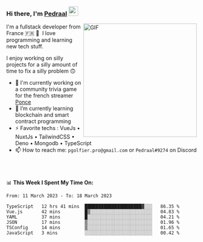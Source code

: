 ### Hi there, I'm <a href="https://pedraal.dev" target="_blank">Pedraal</a> <img src="https://media.giphy.com/media/hvRJCLFzcasrR4ia7z/giphy.gif" width="25px">
<img align="right" alt="GIF" src="https://pedraal.dev/avatar.png" width="300" height="300" />

I'm a fullstack developer from France 🇫🇷 🥖 &nbsp;I love programming and learning new
tech stuff.

I enjoy working on silly projects for a silly amount of time to fix a silly problem 🙃

- 🔭  I'm currently working on a community trivia game for the french streamer <a href="https://twitch.tv/ponce" target="_blank">Ponce</a>
- 🌱 I’m currently learning blockchain and smart contract programming
- ⚡ Favorite techs : VueJs &bull; NuxtJs &bull; TailwindCSS &bull; Deno &bull; Mongodb &bull; TypeScript
- 📫 How to reach me: `pgolfier.pro@gmail.com` or `Pedraal#9274` on Discord

<br>
<br>

📊 **This Week I Spent My Time On:**
<!--START_SECTION:waka-->

```text
From: 11 March 2023 - To: 18 March 2023

TypeScript   12 hrs 41 mins  █████████████████████▓░░░   86.35 %
Vue.js       42 mins         █▒░░░░░░░░░░░░░░░░░░░░░░░   04.83 %
YAML         37 mins         █░░░░░░░░░░░░░░░░░░░░░░░░   04.21 %
JSON         17 mins         ▒░░░░░░░░░░░░░░░░░░░░░░░░   01.96 %
TSConfig     14 mins         ▒░░░░░░░░░░░░░░░░░░░░░░░░   01.65 %
JavaScript   3 mins          ░░░░░░░░░░░░░░░░░░░░░░░░░   00.42 %
```

<!--END_SECTION:waka-->
